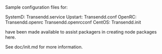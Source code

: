 Sample configuration files for:

SystemD: Transendd.service
Upstart: Transendd.conf
OpenRC:  Transendd.openrc
         Transendd.openrcconf
CentOS:  Transendd.init

have been made available to assist packagers in creating node packages here.

See doc/init.md for more information.
